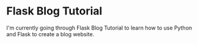# Flask Blog Tutorial

I'm currently going through Flask Blog Tutorial to learn how to use Python and Flask to create a blog website.